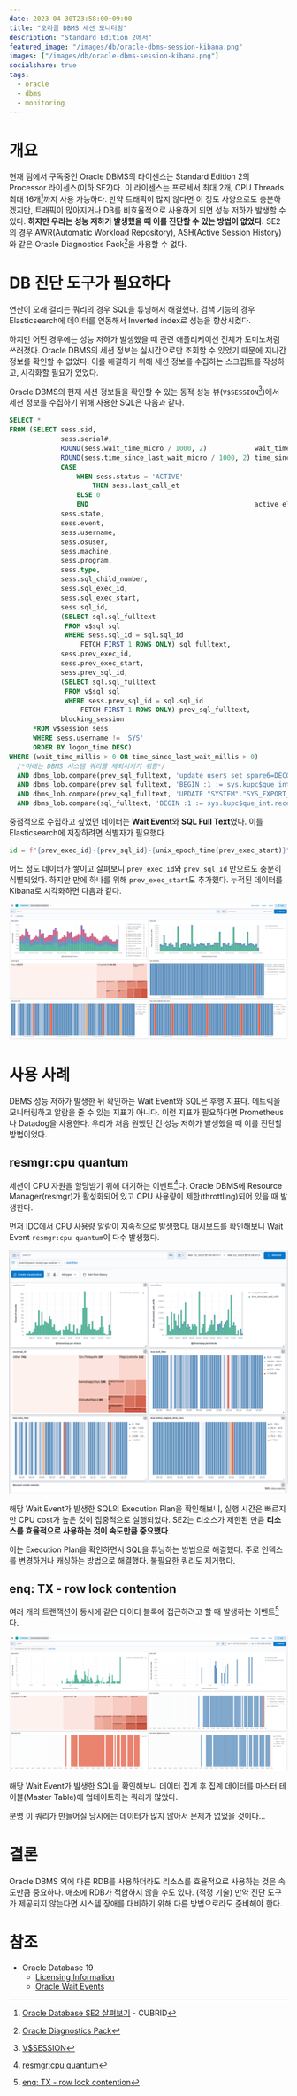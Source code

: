```yaml
---
date: 2023-04-30T23:58:00+09:00
title: "오라클 DBMS 세션 모니터링"
description: "Standard Edition 2에서"
featured_image: "/images/db/oracle-dbms-session-kibana.png"
images: ["/images/db/oracle-dbms-session-kibana.png"]
socialshare: true
tags:
  - oracle
  - dbms
  - monitoring
---
```


# 개요

현재 팀에서 구독중인 Oracle DBMS의 라이센스는 Standard Edition 2의 Processor 라이센스(이하 SE2)다.
이 라이센스는 프로세서 최대 2개, CPU Threads 최대 16개[^1]까지 사용 가능하다.
만약 트래픽이 많지 않다면 이 정도 사양으로도 충분하겠지만,
트래픽이 많아지거나 DB를 비효율적으로 사용하게 되면 성능 저하가 발생할 수 있다.
**하지만 우리는 성능 저하가 발생했을 때 이를 진단할 수 있는 방법이 없었다.**
SE2의 경우 AWR(Automatic Workload Repository), ASH(Active Session History)와 같은
Oracle Diagnostics Pack[^2]을
사용할 수 없다.

# DB 진단 도구가 필요하다

연산이 오래 걸리는 쿼리의 경우 SQL을 튜닝해서 해결했다.
검색 기능의 경우 Elasticsearch에 데이터를 연동해서 Inverted index로 성능을 향상시켰다.

하지만 어떤 경우에는 성능 저하가 발생했을 때 관련 애플리케이션 전체가 도미노처럼 쓰러졌다.
Oracle DBMS의 세션 정보는 실시간으로만 조회할 수 있었기 때문에 지나간 정보를 확인할 수 없었다.
이를 해결하기 위해 세션 정보를 수집하는 스크립트를 작성하고, 시각화할 필요가 있었다.

Oracle DBMS의 현재 세션 정보들을 확인할 수 있는 동적 성능 뷰(`V$SESSION`[^3])에서
세션 정보를 수집하기 위해 사용한 SQL은 다음과 같다.

```sql
SELECT *
FROM (SELECT sess.sid,
             sess.serial#,
             ROUND(sess.wait_time_micro / 1000, 2)            wait_time_millis,
             ROUND(sess.time_since_last_wait_micro / 1000, 2) time_since_last_wait_millis,
             CASE
                 WHEN sess.status = 'ACTIVE'
                     THEN sess.last_call_et
                 ELSE 0
                 END                                          active_elapsed_time_secs,
             sess.state,
             sess.event,
             sess.username,
             sess.osuser,
             sess.machine,
             sess.program,
             sess.type,
             sess.sql_child_number,
             sess.sql_exec_id,
             sess.sql_exec_start,
             sess.sql_id,
             (SELECT sql.sql_fulltext
              FROM v$sql sql
              WHERE sess.sql_id = sql.sql_id
                  FETCH FIRST 1 ROWS ONLY) sql_fulltext,
             sess.prev_exec_id,
             sess.prev_exec_start,
             sess.prev_sql_id,
             (SELECT sql.sql_fulltext
              FROM v$sql sql
              WHERE sess.prev_sql_id = sql.sql_id
                  FETCH FIRST 1 ROWS ONLY) prev_sql_fulltext,
             blocking_session
      FROM v$session sess
      WHERE sess.username != 'SYS'
      ORDER BY logon_time DESC)
WHERE (wait_time_millis > 0 OR time_since_last_wait_millis > 0)
  /*아래는 DBMS 시스템 쿼리를 제외시키기 위함*/
  AND dbms_lob.compare(prev_sql_fulltext, 'update user$ set spare6=DECODE(to_char(:2, ''YYYY-MM-DD''), ''0000-00-00'', to_date(NULL), :2) where user#=:1') != 0
  AND dbms_lob.compare(prev_sql_fulltext, 'BEGIN :1 := sys.kupc$que_int.get_status(:2, :3); END;') != 0
  AND dbms_lob.compare(prev_sql_fulltext, 'UPDATE "SYSTEM"."SYS_EXPORT_SCHEMA_01" SET value_n = :1 WHERE process_order = :2') != 0
  AND dbms_lob.compare(sql_fulltext, 'BEGIN :1 := sys.kupc$que_int.receive(:2); END;') != 0
```

중점적으로 수집하고 싶었던 데이터는 **Wait Event**와 **SQL Full Text**였다.
이를 Elasticsearch에 저장하려면 식별자가 필요했다.

```python
id = f"{prev_exec_id}-{prev_sql_id}-{unix_epoch_time(prev_exec_start)}"
```

어느 정도 데이터가 쌓이고 살펴보니 `prev_exec_id`와 `prev_sql_id` 만으로도 충분히 식별되었다.
하지만 만에 하나를 위해 `prev_exec_start`도 추가했다.
누적된 데이터를 Kibana로 시각화하면 다음과 같다.

![Oracle DBMS Session to Kibana](/images/db/oracle-dbms-session-kibana.png)

# 사용 사례

DBMS 성능 저하가 발생한 뒤 확인하는 Wait Event와 SQL은 후행 지표다.
메트릭을 모니터링하고 알람을 줄 수 있는 지표가 아니다.
이런 지표가 필요하다면 Prometheus나 Datadog을 사용한다.
우리가 처음 원했던 건 성능 저하가 발생했을 때 이를 진단할 방법이었다.

## resmgr:cpu quantum

세션이 CPU 자원을 할당받기 위해 대기하는 이벤트[^4]다.
Oracle DBMS에 Resource Manager(resmgr)가 활성화되어 있고
CPU 사용량이 제한(throttling)되어 있을 때 발생한다.

먼저 IDC에서 CPU 사용량 알람이 지속적으로 발생했다.
대시보드를 확인해보니 Wait Event `resmgr:cpu quantum`이 다수 발생했다.

![Wait Event - cpu quantum](/images/db/wait-event-cpu-quantum.png)

해당 Wait Event가 발생한 SQL의 Execution Plan을 확인해보니,
실행 시간은 빠르지만 CPU cost가 높은 것이 집중적으로 실행되었다.
SE2는 리소스가 제한된 만큼 **리소스를 효율적으로 사용하는 것이 속도만큼 중요했다**.

이는 Execution Plan을 확인하면서 SQL을 튜닝하는 방법으로 해결했다.
주로 인덱스를 변경하거나 캐싱하는 방법으로 해결했다.
불필요한 쿼리도 제거했다.

## enq: TX - row lock contention

여러 개의 트랜잭션이 동시에 같은 데이터 블록에 접근하려고 할 때 발생하는 이벤트[^5]다.

![Wait Event - row lock contention](/images/db/wait-event-row-lock-contention.png)

해당 Wait Event가 발생한 SQL을 확인해보니
데이터 집계 후 집계 데이터를 마스터 테이블(Master Table)에 업데이트하는 쿼리가 많았다.

분명 이 쿼리가 만들어질 당시에는 데이터가 많지 않아서 문제가 없었을 것이다...

# 결론

Oracle DBMS 외에 다른 RDB를 사용하더라도 리소스를 효율적으로 사용하는 것은 속도만큼 중요하다.
애초에 RDB가 적합하지 않을 수도 있다. (적정 기술)
만약 진단 도구가 제공되지 않는다면 시스템 장애를 대비하기 위해 다른 방법으로라도 준비해야 한다.

# 참조

- Oracle Database 19
  - [Licensing Information](https://docs.oracle.com/en/database/oracle/oracle-database/19/dblic/Licensing-Information.html)
  - [Oracle Wait Events](https://docs.oracle.com/en/database/oracle/oracle-database/19/refrn/oracle-wait-events.html)

[^1]: [Oracle Database SE2 살펴보기](https://www.cubrid.com/blog/3813513) - CUBRID
[^2]: [Oracle Diagnostics Pack](https://docs.oracle.com/en/database/oracle/oracle-database/19/dblic/Licensing-Information.html#GUID-68A4128C-4F52-4441-8BC0-A66F5B3EEC35)
[^3]: [V$SESSION](https://docs.oracle.com/en/database/oracle/oracle-database/19/refrn/V-SESSION.html)
[^4]: [resmgr:cpu quantum](https://docs.oracle.com/en/database/oracle/oracle-database/19/refrn/descriptions-of-wait-events.html#GUID-078224AC-3117-48ED-AC8A-4C570AD462A0)
[^5]: [enq: TX - row lock contention](https://docs.oracle.com/en/database/oracle/oracle-database/19/refrn/descriptions-of-wait-events.html#GUID-2A907B53-E98C-44C3-BBF0-4C649D73DF07)
